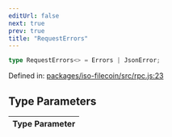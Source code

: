 ```yaml
---
editUrl: false
next: true
prev: true
title: "RequestErrors"
---
```


```ts
type RequestErrors<> = Errors | JsonError;
```

Defined in: [packages/iso-filecoin/src/rpc.js:23](https://github.com/hugomrdias/filecoin/blob/785c3411e0df74cabd3b2718e9d4a52c466ba914/packages/iso-filecoin/src/rpc.js#L23)

## Type Parameters

| Type Parameter |
| ------ |

